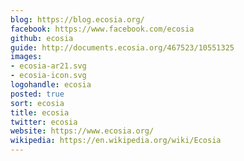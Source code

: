 ```yaml
---
blog: https://blog.ecosia.org/
facebook: https://www.facebook.com/ecosia
github: ecosia
guide: http://documents.ecosia.org/467523/10551325
images:
- ecosia-ar21.svg
- ecosia-icon.svg
logohandle: ecosia
posted: true
sort: ecosia
title: ecosia
twitter: ecosia
website: https://www.ecosia.org/
wikipedia: https://en.wikipedia.org/wiki/Ecosia
---
```

